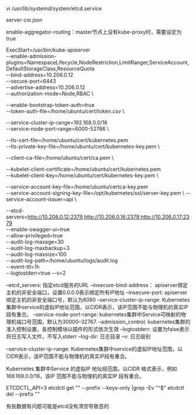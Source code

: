 

vi /usr/lib/systemd/system/etcd.service


server-csr.json


enable-aggregator-routing：master节点上没有kube-proxy时，需要设定为true


ExecStart=/usr/bin/kube-apiserver \
--enable-admission-plugins=NamespaceLifecycle,NodeRestriction,LimitRanger,ServiceAccount,DefaultStorageClass,ResourceQuota \
--bind-address=10.206.0.12 \
--secure-port=6443 \
--advertise-address=10.206.0.12 \
--authorization-mode=Node,RBAC \

--enable-bootstrap-token-auth=true \
--token-auth-file=/home/ubuntu/cert/token.csv \

--service-cluster-ip-range=192.168.0.0/16 \
--service-node-port-range=6000-52766 \

<!-- --tls-xxx-file：apiserver https证书 -->

--tls-cert-file=/home/ubuntu/cert/kubernetes.pem  \
--tls-private-key-file=/home/ubuntu/cert/kubernetes-key.pem \

--client-ca-file=/home/ubuntu/cert/ca.pem \


<!-- --kubelet-client-xxx：apiserver访问kubelet客户端证书 -->
--kubelet-client-certificate=/home/ubuntu/cert/kubernetes.pem \
--kubelet-client-key=/home/ubuntu/cert/kubernetes-key.pem \

--service-account-key-file=/home/ubuntu/certca-key.pem \
--service-account-signing-key-file=/opt/kubernetes/ssl/server-key.pem \\
--service-account-issuer=api \\



--etcd-servers=http://10.206.0.12:2379,http://10.206.0.16:2379,http://10.206.0.17:2379 \
--enable-swagger-ui=true \
--allow-privileged=true \
--audit-log-maxage=30 \
--audit-log-maxbackup=3 \
--audit-log-maxsize=100 \
--audit-log-path=/home/ubuntu/logs/audit.log \
--event-ttl=1h \
--logtostderr=true --v=2 


–etcd_servers: 指定etcd服务的URL
–insecure-bind-address： apiserver绑定主机的非安全端口，设置0.0.0.0表示绑定所有IP地址
–insecure-port: apiserver绑定主机的非安全端口号，默认为8080
–service-cluster-ip-range: Kubernetes集群中service的虚拟IP地址范围，以CIDR表示，该IP范围不能与物理机的真实IP段有重合。
–service-node-port-range: kubernetes集群中Service可映射的物理机端口号范围，默认为30000–32767.
–admission_control: kubernetes集群的准入控制设置，各控制模块以插件的形式依次生效
–logtostderr: 设置为false表示将日志写入文件，不写入stderr
–log-dir: 日志目录
–v: 日志级别



–service-cluster-ip-range: Kubernetes集群中service的虚拟IP地址范围，以CIDR表示，该IP范围不能与物理机的真实IP段有重合。

Kubernetes 集群中Service 的虚拟IP 地址段范围，以CIDR 格式表示，例如169.169.0.0/16，该IP 范围不能与物理机的真实IP 段有重合。


ETCDCTL_API=3 etcdctl get "" --prefix --keys-only |grep -Ev "^$"
etcdctl del --prefix ""

有些数据有问题可能是etcd没有清空导致恶的